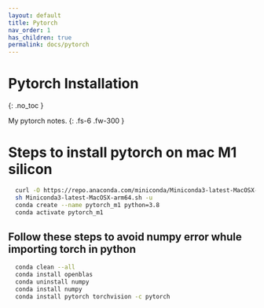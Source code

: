 ```yaml
---
layout: default
title: Pytorch
nav_order: 1
has_children: true
permalink: docs/pytorch
---
```


# Pytorch Installation

{: .no_toc }

My pytorch notes.
{: .fs-6 .fw-300 }

# Steps to install pytorch on mac M1 silicon

```bash
  curl -O https://repo.anaconda.com/miniconda/Miniconda3-latest-MacOSX-arm64.sh\nsh Miniconda3-latest-MacOSX-arm64.sh
  sh Miniconda3-latest-MacOSX-arm64.sh -u
  conda create --name pytorch_m1 python=3.8
  conda activate pytorch_m1 
```

## Follow these steps to avoid numpy error whule importing torch in python

```bash
  conda clean --all
  conda install openblas
  conda uninstall numpy
  conda install numpy
  conda install pytorch torchvision -c pytorch
```
